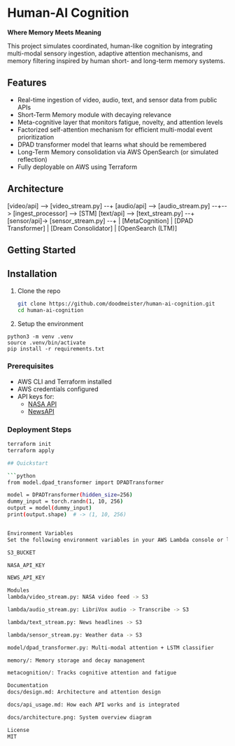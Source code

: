 # Human-AI Cognition

**Where Memory Meets Meaning**

This project simulates coordinated, human-like cognition by integrating multi-modal sensory ingestion, adaptive attention mechanisms, and memory filtering inspired by human short- and long-term memory systems.

## Features
- Real-time ingestion of video, audio, text, and sensor data from public APIs
- Short-Term Memory module with decaying relevance
- Meta-cognitive layer that monitors fatigue, novelty, and attention levels
- Factorized self-attention mechanism for efficient multi-modal event prioritization
- DPAD transformer model that learns what should be remembered
- Long-Term Memory consolidation via AWS OpenSearch (or simulated reflection)
- Fully deployable on AWS using Terraform

## Architecture
[video/api] --> [video_stream.py] --+ [audio/api] --> [audio_stream.py] --+--> [ingest_processor] --> [STM] [text/api] --> [text_stream.py] --+ [sensor/api]-> [sensor_stream.py] --+ | [MetaCognition] | [DPAD Transformer] | [Dream Consolidator] | [OpenSearch (LTM)]


## Getting Started

## Installation

1. Clone the repo  
   ```bash
   git clone https://github.com/doodmeister/human-ai-cognition.git
   cd human-ai-cognition

2. Setup the environment
```
python3 -m venv .venv
source .venv/bin/activate
pip install -r requirements.txt
```

### Prerequisites
- AWS CLI and Terraform installed
- AWS credentials configured
- API keys for:
  - [NASA API](https://api.nasa.gov/)
  - [NewsAPI](https://newsapi.org/)

### Deployment Steps
```bash
terraform init
terraform apply

## Quickstart

```python
from model.dpad_transformer import DPADTransformer

model = DPADTransformer(hidden_size=256)
dummy_input = torch.randn(1, 10, 256)
output = model(dummy_input)
print(output.shape)  # -> (1, 10, 256)


Environment Variables
Set the following environment variables in your AWS Lambda console or local .env:

S3_BUCKET

NASA_API_KEY

NEWS_API_KEY

Modules
lambda/video_stream.py: NASA video feed -> S3

lambda/audio_stream.py: LibriVox audio -> Transcribe -> S3

lambda/text_stream.py: News headlines -> S3

lambda/sensor_stream.py: Weather data -> S3

model/dpad_transformer.py: Multi-modal attention + LSTM classifier

memory/: Memory storage and decay management

metacognition/: Tracks cognitive attention and fatigue

Documentation
docs/design.md: Architecture and attention design

docs/api_usage.md: How each API works and is integrated

docs/architecture.png: System overview diagram

License
MIT
